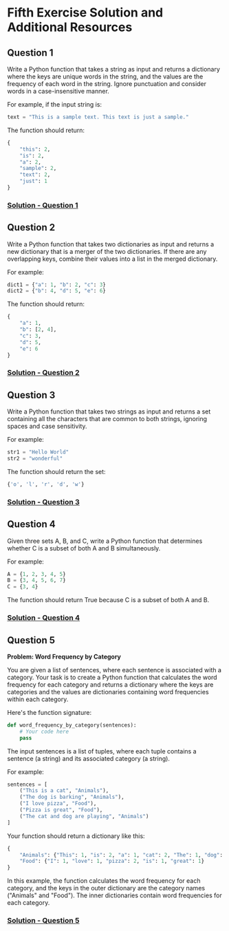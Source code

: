 # Fifth Exercise Solution and Additional Resources

## Question 1

Write a Python function that takes a string as input and returns a dictionary where the keys are unique words in the string, and the values are the frequency of each word in the string. Ignore punctuation and consider words in a case-insensitive manner.

For example, if the input string is:

```python
text = "This is a sample text. This text is just a sample."
```

The function should return:

```python
{
    "this": 2,
    "is": 2,
    "a": 2,
    "sample": 2,
    "text": 2,
    "just": 1
}
```

### [Solution - Question 1]()

## Question 2

Write a Python function that takes two dictionaries as input and returns a new dictionary that is a merger of the two dictionaries. If there are any overlapping keys, combine their values into a list in the merged dictionary.

For example:

```python
dict1 = {"a": 1, "b": 2, "c": 3}
dict2 = {"b": 4, "d": 5, "e": 6}
```

The function should return:

```python
{
    "a": 1,
    "b": [2, 4],
    "c": 3,
    "d": 5,
    "e": 6
}
```

### [Solution - Question 2]()

## Question 3

Write a Python function that takes two strings as input and returns a set containing all the characters that are common to both strings, ignoring spaces and case sensitivity.

For example:

```python
str1 = "Hello World"
str2 = "wonderful"
```

The function should return the set:

```python
{'o', 'l', 'r', 'd', 'w'}
```

### [Solution - Question 3]()

## Question 4

Given three sets A, B, and C, write a Python function that determines whether C is a subset of both A and B simultaneously.

For example:

```python
A = {1, 2, 3, 4, 5}
B = {3, 4, 5, 6, 7}
C = {3, 4}
```

The function should return True because C is a subset of both A and B.

### [Solution - Question 4]()

## Question 5

**Problem: Word Frequency by Category**

You are given a list of sentences, where each sentence is associated with a category. Your task is to create a Python function that calculates the word frequency for each category and returns a dictionary where the keys are categories and the values are dictionaries containing word frequencies within each category.

Here's the function signature:

```python
def word_frequency_by_category(sentences):
    # Your code here
    pass
```

The input sentences is a list of tuples, where each tuple contains a sentence (a string) and its associated category (a string).

For example:

```python
sentences = [
    ("This is a cat", "Animals"),
    ("The dog is barking", "Animals"),
    ("I love pizza", "Food"),
    ("Pizza is great", "Food"),
    ("The cat and dog are playing", "Animals")
]
```

Your function should return a dictionary like this:

```python
{
    "Animals": {"This": 1, "is": 2, "a": 1, "cat": 2, "The": 1, "dog": 2, "and": 1, "are": 1, "playing": 1, "barking": 1},
    "Food": {"I": 1, "love": 1, "pizza": 2, "is": 1, "great": 1}
}
```

In this example, the function calculates the word frequency for each category, and the keys in the outer dictionary are the category names ("Animals" and "Food"). The inner dictionaries contain word frequencies for each category.

### [Solution - Question 5]()
